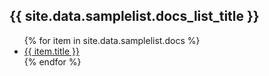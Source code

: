 <h2>{{  site.data.samplelist.docs_list_title  }}</h2>
<ul> 
	{%  for  item  in  site.data.samplelist.docs  %} 
		<li><a href="{{  item.url  }}">{{  item.title  }}</a></li> 
	{%  endfor  %} 
</ul>
